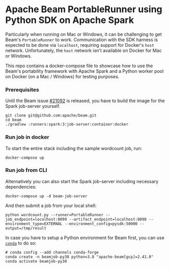 # Apache Beam PortableRunner using Python SDK on Apache Spark

Particularly when running on Mac or Windows, it can be challenging to get Beam's `PortableRunner` to work.
Communication with the SDK harness is expected to be done via `localhost`, requiring support for Docker's `host` network.
Unfortunately, the `host` network isn't available on Docker for Mac or Windows.

This repo contains a docker-compose file to showcase how to use the Beam's portability framework with 
Apache Spark and a Python worker pool on Docker (on a Mac / Windows) for testing purposes.

### Prerequisites

Until the Beam issue [#21092](https://github.com/apache/beam/issues/21092) is released, you have to build the image for the Spark job-server yourself.
```shell
git clone git@github.com:apache/beam.git
cd beam
./gradlew :runners:spark:3:job-server:container:docker
```

### Run job in docker

To start the entire stack including the sample wordcount job, run:
```shell
docker-compose up
```

### Run job from CLI
Alternatively you can also start the Spark job-server including necessary dependencies:
```shell
docker-compose up -d beam-job-server 
```
And then submit a job from your local shell:
```shell
python wordcount.py --runner=PortableRunner --job_endpoint=localhost:8099 --artifact_endpoint=localhost:8098 --environment_type=EXTERNAL --environment_config=pysdk:50000 --output=/tmp/result
```

In case you have to setup a Python environment for Beam first, you can use [`conda`](https://docs.conda.io/en/latest/miniconda.html) to do so:

```shell
# conda config --add channels conda-forge
conda create -n beamjob-py38 python=3.8 "apache-beam[gcp]=2.41.0"
conda activate beamjob-py38
```
